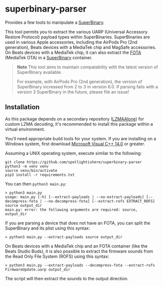 # superbinary-parser

Provides a few tools to manipulate a [SuperBinary](https://github.com/hack-different/apple-knowledge/blob/main/_docs/UARP_and_FOTA.md#uarp---universal-accessory-restore-protocol).

This tool permits you to extract the various UARP (Universal Accessory Restore Protocol) payload types within SuperBinaries.
SuperBinaries are used in various Apple accessories, including the AirPods Pro (2nd generation), Beats devices with a MediaTek chip and MagSafe accessories.
On Beats devices with a MediaTek chip, it can also extract the [FOTA](https://github.com/hack-different/apple-knowledge/blob/main/_docs/UARP_and_FOTA.md#fota---firmware-over-the-air) (MediaTek OTA)
in a [SuperBinary](https://github.com/hack-different/apple-knowledge/blob/main/_docs/UARP_and_FOTA.md#uarp---universal-accessory-restore-protocol) container.

> **Note**
> This tool aims to maintain compatability with the latest version of SuperBinary available.
>
> For example, with AirPods Pro (2nd generation), the version of SuperBinary increased from 2 to 3
> in version 6.0. If parsing fails with a version 3 SuperBinary in the future, please file an issue!

## Installation
As this package depends on a secondary repository ([LZMAAlone](https://github.com/spotlightishere/LZMAAlone)) for custom LZMA decoding,
it's recommended to install this package within a virtual environment.

You'll need appropriate build tools for your system.
If you are installing on a Windows system, first download [Microsoft Visual C++ 14.0](https://visualstudio.microsoft.com/visual-cpp-build-tools/) or greater.

Assuming a UNIX operating system, execute similar to the following:
```
git clone https://github.com/spotlightishere/superbinary-parser
python3 -m venv venv
source venv/bin/activate
pip3 install -r requirements.txt
```

You can then `python3 main.py`:
```
> python3 main.py
usage: main.py [-h] [--extract-payloads | --no-extract-payloads] [--decompress-fota | --no-decompress-fota] [--extract-rofs EXTRACT_ROFS] source output_dir
main.py: error: the following arguments are required: source, output_dir
```
If you are parsing a device that does not have an FOTA, you can split the SuperBinary and its plist using this syntax:
``` 
> python3 main.py --extract-payloads source output_dir
```
On Beats devices with a MediaTek chip and an FOTA container (like the Beats Studio Buds), it is also possible to extract the firmware sounds from the Read Only File System (ROFS) using this syntax:
``` 
> python3 main.py --extract-payloads --decompress-fota --extract-rofs FirmwareUpdate.uarp output_dir
```
The script will then extract the sounds to the output direction.
